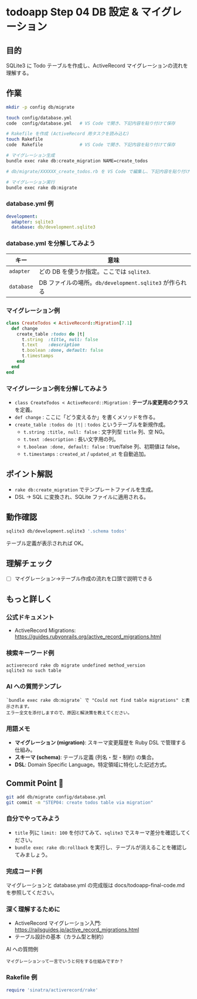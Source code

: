# todoapp Step 04 DB 設定 & マイグレーション

## 目的
SQLite3 に Todo テーブルを作成し、ActiveRecord マイグレーションの流れを理解する。

## 作業
```bash
mkdir -p config db/migrate

touch config/database.yml
code  config/database.yml   # VS Code で開き、下記内容を貼り付けて保存

# Rakefile を作成 (ActiveRecord 用タスクを読み込む)
touch Rakefile
code  Rakefile              # VS Code で開き、下記内容を貼り付けて保存

# マイグレーション生成
bundle exec rake db:create_migration NAME=create_todos

# db/migrate/XXXXXX_create_todos.rb を VS Code で編集し、下記内容を貼り付け

# マイグレーション実行
bundle exec rake db:migrate
```

### database.yml 例
```yaml
development:
  adapter: sqlite3
  database: db/development.sqlite3
```

### database.yml を分解してみよう
| キー | 意味 |
|------|------|
| `adapter` | どの DB を使うか指定。ここでは `sqlite3`. |
| `database` | DB ファイルの場所。`db/development.sqlite3` が作られる |

### マイグレーション例
```ruby
class CreateTodos < ActiveRecord::Migration[7.1]
  def change
    create_table :todos do |t|
      t.string  :title, null: false
      t.text    :description
      t.boolean :done, default: false
      t.timestamps
    end
  end
end
```

### マイグレーション例を分解してみよう
- `class CreateTodos < ActiveRecord::Migration` : **テーブル変更用のクラス** を定義。
- `def change` : ここに「どう変えるか」を書くメソッドを作る。
- `create_table :todos do |t|` : `todos` というテーブルを新規作成。
  - `t.string :title, null: false` : 文字列型 `title` 列、空 NG。
  - `t.text :description` : 長い文字用の列。
  - `t.boolean :done, default: false` : true/false 列、初期値は false。
  - `t.timestamps` : `created_at` / `updated_at` を自動追加。

## ポイント解説
- `rake db:create_migration` でテンプレートファイルを生成。
- DSL → SQL に変換され、SQLite ファイルに適用される。

## 動作確認
```bash
sqlite3 db/development.sqlite3 '.schema todos'
```
テーブル定義が表示されれば OK。

## 理解チェック
- [ ] マイグレーション→テーブル作成の流れを口頭で説明できる

## もっと詳しく
### 公式ドキュメント
- ActiveRecord Migrations: https://guides.rubyonrails.org/active_record_migrations.html

### 検索キーワード例
```
activerecord rake db migrate undefined method_version
sqlite3 no such table
```

### AI への質問テンプレ
```
`bundle exec rake db:migrate` で "Could not find table migrations" と表示されます。
エラー全文を添付しますので、原因と解決策を教えてください。
```

### 用語メモ
- **マイグレーション (migration)**: スキーマ変更履歴を Ruby DSL で管理する仕組み。
- **スキーマ (schema)**: テーブル定義 (列名・型・制約) の集合。
- **DSL**: Domain Specific Language。特定領域に特化した記述方式。

## Commit Point 🚩
```bash
git add db/migrate config/database.yml
git commit -m "STEP04: create todos table via migration"
```

### 自分でやってみよう
- `title` 列に `limit: 100` を付けてみて、`sqlite3` でスキーマ差分を確認してください。
- `bundle exec rake db:rollback` を実行し、テーブルが消えることを確認してみましょう。

### 完成コード例
マイグレーションと database.yml の完成版は docs/todoapp-final-code.md を参照してください。

### 深く理解するために
- ActiveRecord マイグレーション入門: https://railsguides.jp/active_record_migrations.html
- テーブル設計の基本（カラム型と制約）

AI への質問例
```
マイグレーションって一言でいうと何をする仕組みですか？
```

### Rakefile 例
```ruby
require 'sinatra/activerecord/rake'
``` 